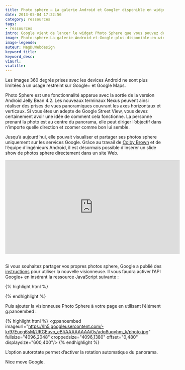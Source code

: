 ```yaml
---
title: Photo sphere – La galerie Android et Google+ disponible en widget Web
date: 2013-05-04 17:22:56
category: ressources
tags:
- ressources
intro: Google vient de lancer le widget Photo Sphere que vous pouvez désormais intégrer dans n'importe quel site.
image: Photo-sphere-La-galerie-Android-et-Google-plus-disponible-en-widget-Web-01.jpg
image-legende:
auteur: MagDuWebdesign
keyword_title:
keyword_desc:
viaurl:
viatitle:
---
```


Les images 360 degrés prises avec les devices Android ne sont plus limitées à un usage restreint sur Google+ et Google Maps.

Photo Sphere est une fonctionnalité apparue avec la sortie de la version Android Jelly Bean 4.2. Les nouveaux terminaux Nexus peuvent ainsi réaliser des prises de vues panoramiques couvrant les axes horizontaux et verticaux. Si vous êtes un adepte de Google Street View, vous devez certainement avoir une idée de comment cela fonctionne. La personne prenant la photo est au centre du panorama, elle peut diriger l’objectif dans n’importe quelle direction et zoomer comme bon lui semble.

Jusqu’à aujourd’hui, elle pouvait visualiser et partager ses photos sphere uniquement sur les services Google. Grâce au travail de [Colby Brown](http://www.colbybrownphotography.com/can-photo-spheres-change-the-way-we-experience-the-world/) et de l’équipe d’ingénieurs Android, il est désormais possible d’insérer un slide show de photos sphere directement dans un site Web.

<div style="text-indent: 0px; margin: 0px; margin-bottom: 16px; padding: 0px; background-color: transparent; border-style: none; float: none; line-height: normal; font-size: 1px; vertical-align: baseline; display: inline-block; width: 555px; height: 300px; background-position: initial initial; background-repeat: initial initial;" id="___panoembed_3"><iframe frameborder="0" hspace="0" marginheight="0" marginwidth="0" scrolling="no" style="position: static; top: 0px; width: 555px; margin: 0px; border-style: none; left: 0px; visibility: visible; height: 300px;" tabindex="0" vspace="0" width="100%" id="I6_1367617942744" name="I6_1367617942744" src="https://ssl.gstatic.com/pano/embed/?bsv&amp;imageurl=https%3A%2F%2Flh4.googleusercontent.com%2F--DtXrsskQ7s%2FUYPZ8CRkbOI%2FAAAAAAABSKk%2FVFeUB8iQ2to%2FPANO_20130430_201548.jpg&amp;fullsize=4000%2C2000&amp;croppedsize=4000%2C2000&amp;offset=0%2C0&amp;displaysize=800%2C500&amp;hl=en-US&amp;origin=http%3A%2F%2Fwww.colbybrownphotography.com&amp;gsrc=3p&amp;ic=1&amp;jsh=m%3B%2F_%2Fscs%2Fapps-static%2F_%2Fjs%2Fk%3Doz.gapi.fr.QDK8zzloe8I.O%2Fm%3D__features__%2Fam%3DUQ%2Frt%3Dj%2Fd%3D1%2Frs%3DAItRSTPE8u-hLdYY-XiwC6GBqbOtkeBA1Q#_methods=onPlusOne%2C_ready%2C_close%2C_open%2C_resizeMe%2C_renderstart%2Concircled&amp;id=I6_1367617942744&amp;parent=http%3A%2F%2Fwww.colbybrownphotography.com&amp;rpctoken=12492413" allowtransparency="true" data-gapiattached="true"></iframe></div>

Si vous souhaitez partager vos propres photos sphere, Google a publié des [instructions](https://developers.google.com/panorama/web/) pour utiliser la nouvelle visionneuse. Il vous faudra activer l’API Google+ en insérant la ressource JavaScript suivante :

{% highlight html %}
<script type="text/javascript" src="https://apis.google.com/js/plusone.js"></script>
{% endhighlight %}

Puis ajouter la visionneuse Photo Sphere à votre page en utilisant l’élément g:panoembed :

{% highlight html %}
<g:panoembed imageurl="https://lh5.googleusercontent.com/-kr97Eucg6sM/UKGEuvo_eBI/AAAAAAAAi0s/adq8uqyhm_k/photo.jpg"
fullsize="4096,2048"
croppedsize="4096,1380"
offset="0,480"
displaysize="600,400"/>
{% endhighlight %}

L’option autorotate permet d’activer la rotation automatique du panorama.

Nice move Google.
